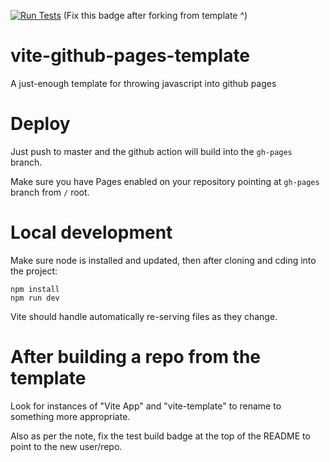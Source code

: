 [![Run Tests](https://github.com/jcwilk/vite-github-pages-template/actions/workflows/test.yml/badge.svg)](https://github.com/jcwilk/vite-github-pages-template/actions?query=workflow%3A%22Run%20Tests%22)
(Fix this badge after forking from template ^)

# vite-github-pages-template
A just-enough template for throwing javascript into github pages

# Deploy

Just push to master and the github action will build into the `gh-pages` branch.

Make sure you have Pages enabled on your repository pointing at `gh-pages` branch from `/` root.

# Local development

Make sure node is installed and updated, then after cloning and cding into the project:

```
npm install
npm run dev
```

Vite should handle automatically re-serving files as they change.

# After building a repo from the template

Look for instances of "Vite App" and "vite-template" to rename to something more appropriate.

Also as per the note, fix the test build badge at the top of the README to point to the new user/repo.
